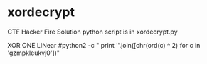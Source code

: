 # xordecrypt

CTF Hacker Fire Solution python script is in xordecrypt.py 

XOR ONE LINear
#python2 -c " print  ''.join([chr(ord(c) ^ 2) for c in 'gzmpkleukvj0'])"
